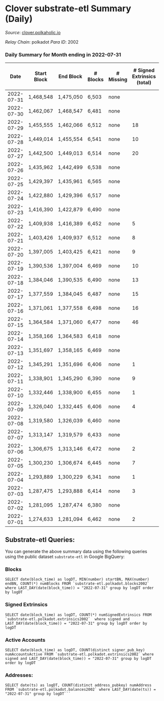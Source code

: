 # Clover substrate-etl Summary (Daily)

_Source_: [clover.polkaholic.io](https://clover.polkaholic.io)

*Relay Chain*: polkadot
*Para ID*: 2002



### Daily Summary for Month ending in 2022-07-31


| Date | Start Block | End Block | # Blocks | # Missing | # Signed Extrinsics (total) | # Active Accounts | # Addresses with Balances | # Events | # Transfers | # XCM Transfers In | # XCM Transfers Out |
| ---- | ----------- | --------- | -------- | --------- | --------------------------- | ----------------- | ------------------------- | -------- | ----------- | ------------------ | ------------------- |
| 2022-07-31 | 1,468,548 | 1,475,050 | 6,503 | none  |  |  | 3,475 | 14,787 |   |   |   |
| 2022-07-30 | 1,462,067 | 1,468,547 | 6,481 | none  |  |  | 3,475 | 14,775 | 5 ($1,158.50) |   |   |
| 2022-07-29 | 1,455,555 | 1,462,066 | 6,512 | none  | 18 | 6 | 3,474 | 15,151 | 9 ($88,419.76) |   |   |
| 2022-07-28 | 1,449,014 | 1,455,554 | 6,541 | none  | 10 | 2 | 3,473 | 15,179 | 8 ($30,082.91) |   |   |
| 2022-07-27 | 1,442,500 | 1,449,013 | 6,514 | none  | 20 | 4 | 3,469 | 14,772 | 8 ($502,342.93) |   |   |
| 2022-07-26 | 1,435,962 | 1,442,499 | 6,538 | none  |  |  | 3,466 | 14,398 | 1 ($16.84) |   |   |
| 2022-07-25 | 1,429,397 | 1,435,961 | 6,565 | none  |  |  | 3,466 | 14,642 | 4 ($24.83) |   |   |
| 2022-07-24 | 1,422,880 | 1,429,396 | 6,517 | none  |  | 11 | 3,466 | 14,126 | 2 ($56.79) |   |   |
| 2022-07-23 | 1,416,390 | 1,422,879 | 6,490 | none  |  | 8 | 3,466 | 14,406 |   |   |   |
| 2022-07-22 | 1,409,938 | 1,416,389 | 6,452 | none  | 5 | 3 | 3,466 | 14,342 | 14 ($1,409.92) |   |   |
| 2022-07-21 | 1,403,426 | 1,409,937 | 6,512 | none  | 8 | 5 | 3,462 | 14,715 | 11 ($1,588.16) |   |   |
| 2022-07-20 | 1,397,005 | 1,403,425 | 6,421 | none  | 9 | 4 | 3,455 | 14,664 | 7 ($1,904.79) |   |   |
| 2022-07-19 | 1,390,536 | 1,397,004 | 6,469 | none  | 10 | 5 | 3,450 | 15,071 | 4 ($49,318.70) |   |   |
| 2022-07-18 | 1,384,046 | 1,390,535 | 6,490 | none  | 13 | 5 | 3,444 | 15,163 | 23 ($3,759.10) |   |   |
| 2022-07-17 | 1,377,559 | 1,384,045 | 6,487 | none  | 15 | 5 | 3,438 | 14,598 | 16 ($3,699.72) |   |   |
| 2022-07-16 | 1,371,061 | 1,377,558 | 6,498 | none  | 16 | 9 | 3,427 | 14,700 | 24 ($7,884.50) |   |   |
| 2022-07-15 | 1,364,584 | 1,371,060 | 6,477 | none  | 46 | 18 | 3,416 | 15,001 | 34 ($23,248.68) |   |   |
| 2022-07-14 | 1,358,166 | 1,364,583 | 6,418 | none  |  | 18 | 3,379 | 14,726 | 13 ($140,679.30) |   |   |
| 2022-07-13 | 1,351,697 | 1,358,165 | 6,469 | none  |  | 17 | 3,376 | 14,501 | 5 ($339.33) |   |   |
| 2022-07-12 | 1,345,291 | 1,351,696 | 6,406 | none  | 1 | 1 | 3,373 | 14,210 | 2 ($165.07) |   |   |
| 2022-07-11 | 1,338,901 | 1,345,290 | 6,390 | none  | 9 | 7 | 3,366 | 14,164 | 17 ($180.75) |   |   |
| 2022-07-10 | 1,332,446 | 1,338,900 | 6,455 | none  | 1 | 1 | 3,360 | 14,006 | 1 ($0.05) |   |   |
| 2022-07-09 | 1,326,040 | 1,332,445 | 6,406 | none  | 4 | 4 | 3,360 | 13,845 | 6 ($45,490.98) |   |   |
| 2022-07-08 | 1,319,580 | 1,326,039 | 6,460 | none  |  | 18 | 3,357 | 14,669 | 12 ($309.68) |   |   |
| 2022-07-07 | 1,313,147 | 1,319,579 | 6,433 | none  |  | 17 | 3,346 | 14,245 | 6 ($19.71) |   |   |
| 2022-07-06 | 1,306,675 | 1,313,146 | 6,472 | none  | 2 | 1 | 3,338 | 14,316 | 16 ($713.70) |   |   |
| 2022-07-05 | 1,300,230 | 1,306,674 | 6,445 | none  | 7 | 4 | 3,338 | 14,654 | 43 ($622.64) |   |   |
| 2022-07-04 | 1,293,889 | 1,300,229 | 6,341 | none  | 1 | 1 | 3,321 | 14,332 | 27 ($143.05) |   |   |
| 2022-07-03 | 1,287,475 | 1,293,888 | 6,414 | none  | 3 | 3 | 3,288 | 13,921 | 3 ($4,868.97) |   |   |
| 2022-07-02 | 1,281,095 | 1,287,474 | 6,380 | none  |  | 7 | 3,286 | 13,842 |   |   |   |
| 2022-07-01 | 1,274,633 | 1,281,094 | 6,462 | none  | 2 | 2 | 3,286 | 14,624 | 15 ($40.15) |   |   |

## Substrate-etl Queries:
You can generate the above summary data using the following queries using the public dataset `substrate-etl` in Google BigQuery:


### Blocks
```
SELECT date(block_time) as logDT, MIN(number) startBN, MAX(number) endBN, COUNT(*) numBlocks FROM `substrate-etl.polkadot.blocks2002`  where LAST_DAY(date(block_time)) = "2022-07-31" group by logDT order by logDT
```


### Signed Extrinsics
```
SELECT date(block_time) as logDT, COUNT(*) numSignedExtrinsics FROM `substrate-etl.polkadot.extrinsics2002`  where signed and LAST_DAY(date(block_time)) = "2022-07-31" group by logDT order by logDT
```


### Active Accounts
```
SELECT date(block_time) as logDT, COUNT(distinct signer_pub_key) numAccountsActive FROM `substrate-etl.polkadot.extrinsics2002` where signed and LAST_DAY(date(block_time)) = "2022-07-31" group by logDT order by logDT
```


### Addresses:
```
SELECT date(ts) as logDT, COUNT(distinct address_pubkey) numAddress FROM `substrate-etl.polkadot.balances2002` where LAST_DAY(date(ts)) = "2022-07-31" group by logDT```

